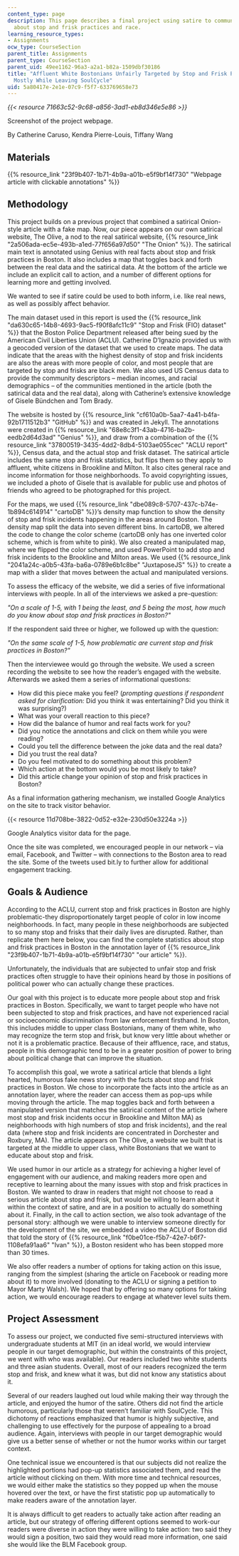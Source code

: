 ```yaml
---
content_type: page
description: This page describes a final project using satire to communicate data
  about stop and frisk practices and race.
learning_resource_types:
- Assignments
ocw_type: CourseSection
parent_title: Assignments
parent_type: CourseSection
parent_uid: 49ee1162-96a3-a2a1-b82a-1509dbf30186
title: "Affluent White Bostonians Unfairly Targeted by Stop and Frisk Practices\u2026\
  Mostly While Leaving SoulCycle"
uid: 5a80417e-2e1e-07c9-f5f7-633769658e73
---
```


_{{< resource 71663c52-9c68-a856-3ad1-eb8d346e5e86 >}}_

Screenshot of the project webpage.

By Catherine Caruso, Kendra Pierre-Louis, Tiffany Wang

Materials
---------

{{% resource_link "23f9b407-1b71-4b9a-a01b-e5f9bf14f730" "Webpage article with clickable annotations" %}}

Methodology
-----------

This project builds on a previous project that combined a satirical Onion-style article with a fake map. Now, our piece appears on our own satirical website, The Olive, a nod to the real satirical website, {{% resource_link "2a506ada-ec5e-493b-a1ed-77f656a97d50" "The Onion" %}}. The satirical main text is annotated using Genius with real facts about stop and frisk practices in Boston. It also includes a map that toggles back and forth between the real data and the satirical data. At the bottom of the article we include an explicit call to action, and a number of different options for learning more and getting involved.

We wanted to see if satire could be used to both inform, i.e. like real news, as well as possibly affect behavior.

The main dataset used in this report is used the {{% resource_link "da630c65-14b8-4693-9ac5-f90f8afc11c9" "Stop and Frisk (FIO) dataset" %}} that the Boston Police Department released after being sued by the American Civil Liberties Union (ACLU). Catherine D’Ignazio provided us with a geocoded version of the dataset that we used to create maps. The data indicate that the areas with the highest density of stop and frisk incidents are also the areas with more people of color, and most people that are targeted by stop and frisks are black men. We also used US Census data to provide the community descriptors – median incomes, and racial demographics – of the communities mentioned in the article (both the satirical data and the real data), along with Catherine’s extensive knowledge of Gisele Bündchen and Tom Brady.

The website is hosted by {{% resource_link "cf610a0b-5aa7-4a41-b4fa-92b1711512b3" "GitHub" %}} and was created in Jekyll. The annotations were created in {{% resource_link "68e8c3f1-43ab-4716-ba2b-eedb2d64d3ad" "Genius" %}}, and draw from a combination of the {{% resource_link "37800519-3435-4dd2-8db4-5103ae055cec" "ACLU report" %}}, Census data, and the actual stop and frisk dataset. The satirical article includes the same stop and frisk statistics, but flips them so they apply to affluent, white citizens in Brookline and Milton. It also cites general race and income information for those neighborhoods. To avoid copyrighting issues, we included a photo of Gisele that is available for public use and photos of friends who agreed to be photographed for this project.

For the maps, we used {{% resource_link "dbe089c8-5707-437c-b74e-1b894c614914" "cartoDB" %}}’s density map function to show the density of stop and frisk incidents happening in the areas around Boston. The density map split the data into seven different bins. In cartoDB, we altered the code to change the color scheme (cartoDB only has one inverted color scheme, which is from white to pink). We also created a manipulated map, where we flipped the color scheme, and used PowerPoint to add stop and frisk incidents to the Brookline and Milton areas. We used {{% resource_link "2041a24c-a0b5-43fa-ba6a-0789e6b1c8be" "JuxtaposeJS" %}} to create a map with a slider that moves between the actual and manipulated versions.

To assess the efficacy of the website, we did a series of five informational interviews with people. In all of the interviews we asked a pre-question:

_"On a scale of 1-5, with 1 being the least, and 5 being the most, how much do you know about stop and frisk practices in Boston?"_

If the respondent said three or higher, we followed up with the question:

_"On the same scale of 1-5, how problematic are current stop and frisk practices in Boston?"_

Then the interviewee would go through the website. We used a screen recording the website to see how the reader’s engaged with the website. Afterwards we asked them a series of informational questions:

*   How did this piece make you feel? (_prompting questions if respondent asked for clarification:_ Did you think it was entertaining? Did you think it was surprising?)
*   What was your overall reaction to this piece?
*   How did the balance of humor and real facts work for you?
*   Did you notice the annotations and click on them while you were reading?
*   Could you tell the difference between the joke data and the real data?
*   Did you trust the real data?
*   Do you feel motivated to do something about this problem?
*   Which action at the bottom would you be most likely to take?
*   Did this article change your opinion of stop and frisk practices in Boston?

As a final information gathering mechanism, we installed Google Analytics on the site to track visitor behavior.

{{< resource 11d708be-3822-0d52-e32e-230d50e3224a >}}

Google Analytics visitor data for the page.

Once the site was completed, we encouraged people in our network – via email, Facebook, and Twitter – with connections to the Boston area to read the site. Some of the tweets used bit.ly to further allow for additional engagement tracking.

Goals & Audience
----------------

According to the ACLU, current stop and frisk practices in Boston are highly problematic-they disproportionately target people of color in low income neighborhoods. In fact, many people in these neighborhoods are subjected to so many stop and frisks that their daily lives are disrupted. Rather, than replicate them here below, you can find the complete statistics about stop and frisk practices in Boston in the annotation layer of {{% resource_link "23f9b407-1b71-4b9a-a01b-e5f9bf14f730" "our article" %}}.

Unfortunately, the individuals that are subjected to unfair stop and frisk practices often struggle to have their opinions heard by those in positions of political power who can actually change these practices.

Our goal with this project is to educate more people about stop and frisk practices in Boston. Specifically, we want to target people who have not been subjected to stop and frisk practices, and have not experienced racial or socioeconomic discrimination from law enforcement firsthand. In Boston, this includes middle to upper class Bostonians, many of them white, who may recognize the term stop and frisk, but know very little about whether or not it is a problematic practice. Because of their affluence, race, and status, people in this demographic tend to be in a greater position of power to bring about political change that can improve the situation.

To accomplish this goal, we wrote a satirical article that blends a light hearted, humorous fake news story with the facts about stop and frisk practices in Boston. We chose to incorporate the facts into the article as an annotation layer, where the reader can access them as pop-ups while moving through the article. The map toggles back and forth between a manipulated version that matches the satirical content of the article (where most stop and frisk incidents occur in Brookline and Milton MA) as neighborhoods with high numbers of stop and frisk incidents), and the real data (where stop and frisk incidents are concentrated in Dorchester and Roxbury, MA). The article appears on The Olive, a website we built that is targeted at the middle to upper class, white Bostonians that we want to educate about stop and frisk.

We used humor in our article as a strategy for achieving a higher level of engagement with our audience, and making readers more open and receptive to learning about the many issues with stop and frisk practices in Boston. We wanted to draw in readers that might not choose to read a serious article about stop and frisk, but would be willing to learn about it within the context of satire, and are in a position to actually do something about it. Finally, in the call to action section, we also took advantage of the personal story: although we were unable to interview someone directly for the development of the site, we embedded a video the ACLU of Boston did that told the story of {{% resource_link "f0be01ce-f5b7-42e7-b6f7-1108efa91aa6" "Ivan" %}}, a Boston resident who has been stopped more than 30 times.

We also offer readers a number of options for taking action on this issue, ranging from the simplest (sharing the article on Facebook or reading more about it) to more involved (donating to the ACLU or signing a petition to Mayor Marty Walsh). We hoped that by offering so many options for taking action, we would encourage readers to engage at whatever level suits them.

Project Assessment
------------------

To assess our project, we conducted five semi-structured interviews with undergraduate students at MIT (in an ideal world, we would interview people in our target demographic, but within the constraints of this project, we went with who was available). Our readers included two white students and three asian students. Overall, most of our readers recognized the term stop and frisk, and knew what it was, but did not know any statistics about it.

Several of our readers laughed out loud while making their way through the article, and enjoyed the humor of the satire. Others did not find the article humorous, particularly those that weren’t familiar with SoulCycle. This dichotomy of reactions emphasized that humor is highly subjective, and challenging to use effectively for the purpose of appealing to a broad audience. Again, interviews with people in our target demographic would give us a better sense of whether or not the humor works within our target context.

One technical issue we encountered is that our subjects did not realize the highlighted portions had pop-up statistics associated them, and read the article without clicking on them. With more time and technical resources, we would either make the statistics so they popped up when the mouse hovered over the text, or have the first statistic pop up automatically to make readers aware of the annotation layer.

It is always difficult to get readers to actually take action after reading an article, but our strategy of offering different options seemed to work-our readers were diverse in action they were willing to take action: two said they would sign a position, two said they would read more information, one said she would like the BLM Facebook group.